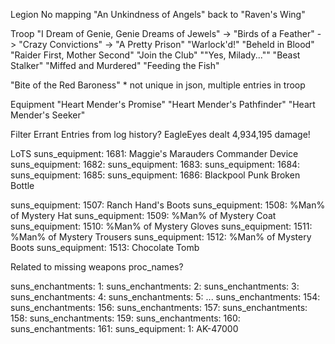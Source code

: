 Legion
  No mapping "An Unkindness of Angels" back to "Raven's Wing"

Troop
  "I Dream of Genie, Genie Dreams of Jewels" -> 
  "Birds of a Feather" -> 
  "Crazy Convictions" -> 
  "A Pretty Prison"
  "Warlock'd!"
  "Beheld in Blood"
  "Raider First, Mother Second"
  "Join the Club"
  "\"Yes, Milady...\""
  "Beast Stalker"
  "Miffed and Murdered"
  "Feeding the Fish"

  "Bite of the Red Baroness" * not unique in json, multiple entries in troop

Equipment
  "Heart Mender's Promise"
  "Heart Mender's Pathfinder"
  "Heart Mender's Seeker"

Filter Errant Entries from log history?
  EagleEyes dealt 4,934,195 damage!

LoTS
suns_equipment: 1681: Maggie's Marauders Commander Device
suns_equipment: 1682:
suns_equipment: 1683:
suns_equipment: 1684:
suns_equipment: 1685:
suns_equipment: 1686: Blackpool Punk Broken Bottle

suns_equipment: 1507: Ranch Hand's Boots
suns_equipment: 1508: %Man% of Mystery Hat
suns_equipment: 1509: %Man% of Mystery Coat
suns_equipment: 1510: %Man% of Mystery Gloves
suns_equipment: 1511: %Man% of Mystery Trousers
suns_equipment: 1512: %Man% of Mystery Boots
suns_equipment: 1513: Chocolate Tomb

Related to missing weapons proc_names?

suns_enchantments: 1:
suns_enchantments: 2:
suns_enchantments: 3:
suns_enchantments: 4:
suns_enchantments: 5:
...
suns_enchantments: 154:
suns_enchantments: 156:
suns_enchantments: 157:
suns_enchantments: 158:
suns_enchantments: 159:
suns_enchantments: 160:
suns_enchantments: 161:
suns_equipment: 1: AK-47000
